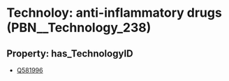 # Technoloy: __anti-inflammatory drugs__ (PBN__Technology_238)

## Property: has_TechnologyID

* [Q581996](Q581996)

